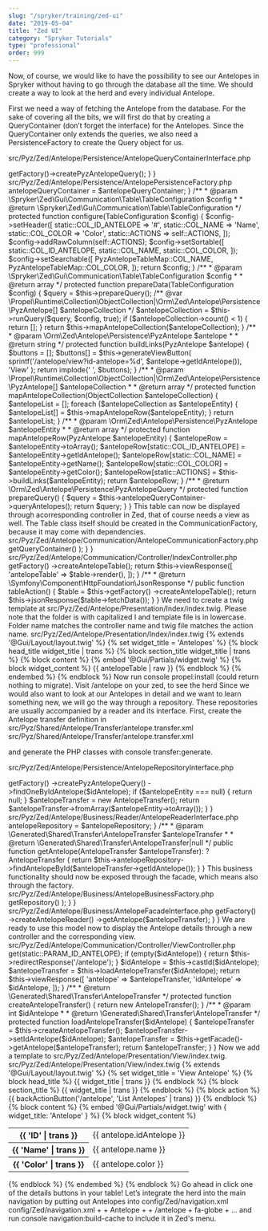 ```yaml
---
slug: "/spryker/training/zed-ui"
date: "2019-05-04"
title: "Zed UI"
category: "Spryker Tutorials"
type: "professional"
order: 999
---
```


Now, of course, we would like to have the possibility to see our Antelopes in Spryker without having to go through the database all the time. We should create a way to look at the herd and every individual Antelope.

First we need a way of fetching the Antelope from the database. For the sake of covering all the bits, we will first do that by creating a QueryContainer (don’t forget the interface) for the Antelopes. Since the QueryContainer only extends the queries, we also need a PersistenceFactory to create the Query object for us.

src/Pyz/Zed/Antelope/Persistence/AntelopeQueryContainerInterface.php

<?php

namespace Pyz\Zed\Antelope\Persistence;

use Orm\Zed\Antelope\Persistence\PyzAntelopeQuery;

interface AntelopeQueryContainerInterface
{
/**
     * @return \Orm\Zed\Antelope\Persistence\PyzAntelopeQuery
     */
    public function queryAntelopes(): PyzAntelopeQuery;
}
src/Pyz/Zed/Antelope/Persistence/AntelopeQueryContainer.php
<?php

namespace Pyz\Zed\Antelope\Persistence;

use Orm\Zed\Antelope\Persistence\PyzAntelopeQuery;
use Spryker\Zed\Kernel\Persistence\AbstractQueryContainer;

/**
 * @method \Pyz\Zed\Antelope\Persistence\AntelopePersistenceFactory getFactory()
 */
class AntelopeQueryContainer extends AbstractQueryContainer implements AntelopeQueryContainerInterface
{
/**
     * @return \Orm\Zed\Antelope\Persistence\PyzAntelopeQuery
     */
    public function queryAntelopes(): PyzAntelopeQuery
    {
        return $this->getFactory()->createPyzAntelopeQuery();
    }
}
src/Pyz/Zed/Antelope/Persistence/AntelopePersistenceFactory.php
<?php

namespace Pyz\Zed\Antelope\Persistence;

use Orm\Zed\Antelope\Persistence\PyzAntelopeQuery;
use Spryker\Zed\Kernel\Persistence\AbstractPersistenceFactory;

/**
 * @method \Pyz\Zed\Antelope\Persistence\AntelopeQueryContainerInterface getQueryContainer()
 */
class AntelopePersistenceFactory extends AbstractPersistenceFactory
{
/**
     * @return \Orm\Zed\Antelope\Persistence\PyzAntelopeQuery
     */
    public function createPyzAntelopeQuery()
    {
        return PyzAntelopeQuery::create();
    }
}
Now, let’s create the zed table to display our herd.

src/Pyz/Zed/Antelope/Communication/Table/AntelopeTable.php
<?php

namespace Pyz\Zed\Antelope\Communication\Table;

use Orm\Zed\Antelope\Persistence\Map\PyzAntelopeTableMap;
use Orm\Zed\Antelope\Persistence\PyzAntelope;
use Propel\Runtime\Collection\ObjectCollection;
use Pyz\Zed\Antelope\Persistence\AntelopeQueryContainerInterface;
use Spryker\Zed\Gui\Communication\Table\AbstractTable;
use Spryker\Zed\Gui\Communication\Table\TableConfiguration;

class AntelopeTable extends AbstractTable
{
    public const ACTIONS = 'actions';

    public const COL_ID_ANTELOPE = 'id_antelope';
    public const COL_NAME = 'name';
    public const COL_COLOR = 'color';

/**
     * @var \Pyz\Zed\Antelope\Persistence\AntelopeQueryContainerInterface
     */
    protected $antelopeQueryContainer;

/**
     * @param \Pyz\Zed\Antelope\Persistence\AntelopeQueryContainerInterface $antelopeQueryContainer
     */
    public function __construct(AntelopeQueryContainerInterface $antelopeQueryContainer)
    {
$this->antelopeQueryContainer = $antelopeQueryContainer;
    }

/**
     * @param \Spryker\Zed\Gui\Communication\Table\TableConfiguration $config
     *
     * @return \Spryker\Zed\Gui\Communication\Table\TableConfiguration
     */
    protected function configure(TableConfiguration $config)
    {
$config->setHeader([
            static::COL_ID_ANTELOPE => '#',
            static::COL_NAME => 'Name',
            static::COL_COLOR => 'Color',
            static::ACTIONS => self::ACTIONS,
        ]);

$config->addRawColumn(self::ACTIONS);

$config->setSortable([
            static::COL_ID_ANTELOPE,
            static::COL_NAME,
            static::COL_COLOR,
        ]);

$config->setSearchable([
            PyzAntelopeTableMap::COL_NAME,
            PyzAntelopeTableMap::COL_COLOR,
        ]);

        return $config;
    }

/**
     * @param \Spryker\Zed\Gui\Communication\Table\TableConfiguration $config
     *
     * @return array
     */
    protected function prepareData(TableConfiguration $config)
    {
$query = $this->prepareQuery();

/** @var \Propel\Runtime\Collection\ObjectCollection|\Orm\Zed\Antelope\Persistence\PyzAntelope[] $antelopeCollection */
$antelopeCollection = $this->runQuery($query, $config, true);

        if ($antelopeCollection->count() < 1) {
            return [];
        }

        return $this->mapAntelopeCollection($antelopeCollection);
    }

/**
     * @param \Orm\Zed\Antelope\Persistence\PyzAntelope $antelope
     *
     * @return string
     */
    protected function buildLinks(PyzAntelope $antelope)
    {
$buttons = [];
$buttons[] = $this->generateViewButton(
            sprintf('/antelope/view?id-antelope=%d', $antelope->getIdAntelope()),
'View'
        );

        return implode(' ', $buttons);
    }

/**
     * @param \Propel\Runtime\Collection\ObjectCollection|\Orm\Zed\Antelope\Persistence\PyzAntelope[] $antelopeCollection
     *
     * @return array
     */
    protected function mapAntelopeCollection(ObjectCollection $antelopeCollection)
    {
$antelopeList = [];

        foreach ($antelopeCollection as $antelopeEntity) {
$antelopeList[] = $this->mapAntelopeRow($antelopeEntity);
        }

        return $antelopeList;
    }

/**
     * @param \Orm\Zed\Antelope\Persistence\PyzAntelope $antelopeEntity
     *
     * @return array
     */
    protected function mapAntelopeRow(PyzAntelope $antelopeEntity)
    {
$antelopeRow = $antelopeEntity->toArray();

$antelopeRow[static::COL_ID_ANTELOPE] = $antelopeEntity->getIdAntelope();
$antelopeRow[static::COL_NAME] = $antelopeEntity->getName();
$antelopeRow[static::COL_COLOR] = $antelopeEntity->getColor();

$antelopeRow[static::ACTIONS] = $this->buildLinks($antelopeEntity);

        return $antelopeRow;
    }

/**
     * @return \Orm\Zed\Antelope\Persistence\PyzAntelopeQuery
     */
    protected function prepareQuery()
    {
$query = $this->antelopeQueryContainer->queryAntelopes();

        return $query;
    }
}
This table can now be displayed through acorresponding controller in Zed, that of course needs a view as well. The Table class itself should be created in the CommunicationFactory, because it may come with dependencies.

src/Pyz/Zed/Antelope/Communication/AntelopeCommunicationFactory.php
<?php

namespace Pyz\Zed\Antelope\Communication;

use Pyz\Zed\Antelope\Communication\Table\AntelopeTable;
use Spryker\Zed\Kernel\Communication\AbstractCommunicationFactory;

/**
 * @method \Pyz\Zed\Antelope\Persistence\AntelopeQueryContainerInterface getQueryContainer()
 */
class AntelopeCommunicationFactory extends AbstractCommunicationFactory
{
/**
     * @return \Pyz\Zed\Antelope\Communication\Table\AntelopeTable
     */
    public function createAntelopeTable()
    {
        return new AntelopeTable(
$this->getQueryContainer()
        );
    }
}
src/Pyz/Zed/Antelope/Communication/Controller/IndexController.php
<?php

namespace Pyz\Zed\Antelope\Communication\Controller;

use Spryker\Zed\Kernel\Communication\Controller\AbstractController;

/**
 * @method \Pyz\Zed\Antelope\Communication\AntelopeCommunicationFactory getFactory()
 * @method \Pyz\Zed\Antelope\Persistence\AntelopeQueryContainerInterface getQueryContainer()
 */
class IndexController extends AbstractController
{
/**
     * @return array
     */
    public function indexAction()
    {
$table = $this->getFactory()
            ->createAntelopeTable();

        return $this->viewResponse([
'antelopeTable' => $table->render(),
        ]);
    }

/**
     * @return \Symfony\Component\HttpFoundation\JsonResponse
     */
    public function tableAction()
    {
$table = $this->getFactory()
            ->createAntelopeTable();

        return $this->jsonResponse($table->fetchData());
    }
}
We need to create a twig template at src/Pyz/Zed/Antelope/Presentation/Index/index.twig. Please note that the folder is with capitalized I and template file is in lowercase. Folder name matches the controller name and twig file matches the action name.

src/Pyz/Zed/Antelope/Presentation/Index/index.twig
{% extends '@Gui/Layout/layout.twig' %}

{% set widget_title = 'Antelopes' %}

{% block head_title widget_title | trans %}

{% block section_title widget_title | trans %}

{% block content %}

{% embed '@Gui/Partials/widget.twig' %}

{% block widget_content %}

{{ antelopeTable | raw }}

{% endblock %}

{% endembed %}

{% endblock %}
Now run console propel:install (could return nothing to migrate).

Visit /antelope on your zed, to see the herd

Since we would also want to look at our Antelopes in detail and we want to learn something new, we will go the way through a repository. These repositories are usually accompanied by a reader and its interface.

First, create the Antelope transfer definition in src/Pyz/Shared/Antelope/Transfer/antelope.transfer.xml

src/Pyz/Shared/Antelope/Transfer/antelope.transfer.xml
<?xml version="1.0"?>

<transfers xmlns="spryker:transfer-01"
xmlns:xsi="http://www.w3.org/2001/XMLSchema-instance"
xsi:schemaLocation="spryker:transfer-01 http://static.spryker.com/transfer-01.xsd">

<transfer name="Antelope">
<property name="idAntelope" type="int" />
<property name="name" type="string" />
<property name="color" type="string" />
</transfer>

</transfers>
and generate the PHP classes with console transfer:generate.

src/Pyz/Zed/Antelope/Persistence/AntelopeRepositoryInterface.php

<?php

namespace Pyz\Zed\Antelope\Persistence;

use Generated\Shared\Transfer\AntelopeTransfer;

interface AntelopeRepositoryInterface
{
/**
   * @param int $idAntelope
   *
   * @return \Generated\Shared\Transfer\AntelopeTransfer|null
   */
  public function findAntelopeById(int $idAntelope): ?AntelopeTransfer; 
}
src/Pyz/Zed/Antelope/Persistence/AntelopeRepository.php
<?php

namespace Pyz\Zed\Antelope\Persistence;

use Generated\Shared\Transfer\AntelopeTransfer;
use Spryker\Zed\Kernel\Persistence\AbstractRepository;

/**
 * @method \Pyz\Zed\Antelope\Persistence\AntelopePersistenceFactory getFactory()
 */
class AntelopeRepository extends AbstractRepository implements AntelopeRepositoryInterface
{
/**
     * @param int $idAntelope
     *
     * @return \Generated\Shared\Transfer\AntelopeTransfer|null
     */
    public function findAntelopeById(int $idAntelope): ?AntelopeTransfer
    {
$antelopeEntity = $this->getFactory()
            ->createPyzAntelopeQuery()
            ->findOneByIdAntelope($idAntelope);

        if ($antelopeEntity === null) {
            return null;
        }

$antelopeTransfer = new AntelopeTransfer();

        return $antelopeTransfer->fromArray($antelopeEntity->toArray());
    }
}
src/Pyz/Zed/Antelope/Business/Reader/AntelopeReaderInterface.php
<?php

namespace Pyz\Zed\Antelope\Business\Reader;

use Generated\Shared\Transfer\AntelopeTransfer;

interface AntelopeReaderInterface
{
/**
     * @param \Generated\Shared\Transfer\AntelopeTransfer $antelopeTransfer
     *
     * @return \Generated\Shared\Transfer\AntelopeTransfer|null
     */
    public function getAntelope(AntelopeTransfer $antelopeTransfer): ?AntelopeTransfer;
}
src/Pyz/Zed/Antelope/Business/Reader/AntelopeReader.php
<?php

namespace Pyz\Zed\Antelope\Business\Reader;

use Generated\Shared\Transfer\AntelopeTransfer;
use Pyz\Zed\Antelope\Persistence\AntelopeRepositoryInterface;

class AntelopeReader implements AntelopeReaderInterface
{
/**
     * @var \Pyz\Zed\Antelope\Persistence\AntelopeRepositoryInterface
     */
    protected $antelopeRepository;

/**
     * @param \Pyz\Zed\Antelope\Persistence\AntelopeRepositoryInterface $antelopeRepository
     */
    public function __construct(AntelopeRepositoryInterface $antelopeRepository)
    {
$this->antelopeRepository = $antelopeRepository;
    }

/**
     * @param \Generated\Shared\Transfer\AntelopeTransfer $antelopeTransfer
     *
     * @return \Generated\Shared\Transfer\AntelopeTransfer|null
     */
    public function getAntelope(AntelopeTransfer $antelopeTransfer): ?AntelopeTransfer
    {
        return $this->antelopeRepository->findAntelopeById($antelopeTransfer->getIdAntelope());
    }
}
This business functionality should now be exposed through the facade, which means also through the factory.

src/Pyz/Zed/Antelope/Business/AntelopeBusinessFactory.php
<?php

namespace Pyz\Zed\Antelope\Business;

use Pyz\Zed\Antelope\Business\Reader\AntelopeReader;
use Pyz\Zed\Antelope\Business\Reader\AntelopeReaderInterface;
use Spryker\Zed\Kernel\Business\AbstractBusinessFactory;

/**
 * @method \Pyz\Zed\Antelope\Persistence\AntelopeRepositoryInterface getRepository()
 * @method \Pyz\Zed\Antelope\Persistence\AntelopeQueryContainerInterface getQueryContainer()
 */
class AntelopeBusinessFactory extends AbstractBusinessFactory
{
/**
     * @return \Pyz\Zed\Antelope\Business\Reader\AntelopeReaderInterface
     */
    public function createAntelopeReader(): AntelopeReaderInterface
    {
        return new AntelopeReader(
$this->getRepository()
        );
    }
}
src/Pyz/Zed/Antelope/Business/AntelopeFacadeInterface.php
<?php

namespace Pyz\Zed\Antelope\Business;

use Generated\Shared\Transfer\AntelopeTransfer;

/**
 * @method \Pyz\Zed\Antelope\Business\AntelopeBusinessFactory getFactory()
 */
interface AntelopeFacadeInterface
{
/**
     * @param \Generated\Shared\Transfer\AntelopeTransfer $antelopeTransfer
     *
     * @return \Generated\Shared\Transfer\AntelopeTransfer
     */
    public function getAntelope(AntelopeTransfer $antelopeTransfer);
}
src/Pyz/Zed/Antelope/Business/AntelopeFacade.php
<?php

namespace Pyz\Zed\Antelope\Business;

use Generated\Shared\Transfer\AntelopeTransfer;
use Spryker\Zed\Kernel\Business\AbstractFacade;

/**
 * @method \Pyz\Zed\Antelope\Business\AntelopeBusinessFactory getFactory()
 * @method \Pyz\Zed\Antelope\Persistence\AntelopeRepositoryInterface getRepository()
 */
class AntelopeFacade extends AbstractFacade implements AntelopeFacadeInterface
{
/**
     * @param \Generated\Shared\Transfer\AntelopeTransfer $antelopeTransfer
     *
     * @return \Generated\Shared\Transfer\AntelopeTransfer
     */
    public function getAntelope(AntelopeTransfer $antelopeTransfer)
    {
        return $this->getFactory()
            ->createAntelopeReader()
            ->getAntelope($antelopeTransfer);
    }
}
We are ready to use this model now to display the Antelope details through a new controller and the corresponding view.

src/Pyz/Zed/Antelope/Communication/Controller/ViewController.php
<?php

namespace Pyz\Zed\Antelope\Communication\Controller;

use Generated\Shared\Transfer\AntelopeTransfer;
use Spryker\Zed\Kernel\Communication\Controller\AbstractController;
use Symfony\Component\HttpFoundation\Request;

/**
 * @method \Pyz\Zed\Antelope\Business\AntelopeFacadeInterface getFacade()
 * @method \Pyz\Zed\Antelope\Communication\AntelopeCommunicationFactory getFactory()
 * @method \Pyz\Zed\Antelope\Persistence\AntelopeRepositoryInterface getRepository()
 * @method \Pyz\Zed\Antelope\Persistence\AntelopeQueryContainerInterface getQueryContainer()
 */
class ViewController extends AbstractController
{
    public const PARAM_ID_ANTELOPE = 'id-antelope';

/**
     * @param \Symfony\Component\HttpFoundation\Request $request
     *
     * @return array|\Symfony\Component\HttpFoundation\RedirectResponse
     */
    public function indexAction(Request $request)
    {
$idAntelope = $request->get(static::PARAM_ID_ANTELOPE);

        if (empty($idAntelope)) {
            return $this->redirectResponse('/antelope');
        }

$idAntelope = $this->castId($idAntelope);

$antelopeTransfer = $this->loadAntelopeTransfer($idAntelope);

        return $this->viewResponse([
'antelope' => $antelopeTransfer,
'idAntelope' => $idAntelope,
        ]);
    }

/**
     * @return \Generated\Shared\Transfer\AntelopeTransfer
     */
    protected function createAntelopeTransfer()
    {
        return new AntelopeTransfer();
    }

/**
     * @param int $idAntelope
     *
     * @return \Generated\Shared\Transfer\AntelopeTransfer
     */
    protected function loadAntelopeTransfer($idAntelope)
    {
$antelopeTransfer = $this->createAntelopeTransfer();
$antelopeTransfer->setIdAntelope($idAntelope);
$antelopeTransfer = $this->getFacade()->getAntelope($antelopeTransfer);

        return $antelopeTransfer;
    }
}
Now we add a template to src/Pyz/Zed/Antelope/Presentation/View/index.twig.

src/Pyz/Zed/Antelope/Presentation/View/index.twig
{% extends '@Gui/Layout/layout.twig' %}

{% set widget_title = 'View Antelope' %}

{% block head_title %}
{{ widget_title | trans }}
{% endblock %}
{% block section_title %}
{{ widget_title | trans }}
{% endblock %}

{% block action %}
{{ backActionButton('/antelope', 'List Antelopes' | trans) }}
{% endblock %}

{% block content %}

{% embed '@Gui/Partials/widget.twig' with { widget_title: 'Antelope' } %}

{% block widget_content %}

            <div class="row">
                <table class="table">
                    <thead></thead>
                    <tbody>
                    <tr>
                        <th>
{{ 'ID' | trans }}</th>
                        <td>{{ antelope.idAntelope }}</td>
                    </tr>
                    <tr>
                        <th>{{ 'Name' | trans }}</th>
                        <td>{{ antelope.name }}</td>
                    </tr>
                    <tr>
                        <th>{{ 'Color' | trans }}</th>
                        <td>{{ antelope.color }}</td>
                    </tr>
                    </tbody>
                    <tfoot>
                </table>
            </div>

{% endblock %}
{% endembed %}

{% endblock %}
Go ahead in click one of the details buttons in your table!

Let’s integrate the herd into the main navigation by putting out Antelopes into config/Zed/navigation.xml

config/Zed/navigation.xml
<?xml version="1.0"?>
<config>
<!-- You can control navigation order here and add your custom navigation entries -->
+    <antelope>
+        <label>Antelope</label>
+        <title>Antelope</title>
+        <uri>/antelope</uri>
+        <icon>fa-globe</icon>
+    </antelope>
...
</config>
and run console navigation:build-cache to include it in Zed's menu.
